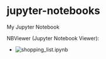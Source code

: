 # jupyter-notebooks
My Jupyter Notebook

NBViewer (Jupyter Notebook Viewer): 
+ ![shopping_list.ipynb](http://nbviewer.jupyter.org/github/tmwatchanan/jupyter-notebooks/blob/master/tutorials/shopping_list.ipynB)
